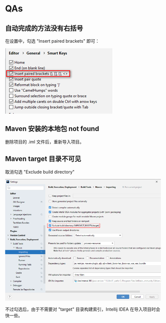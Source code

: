 # QAs

## 自动完成的方法没有右括号

在设置中，勾选 "Insert paired brackets" 即可：

![](2019-06-25-21-02-16.png)

## Maven 安装的本地包 not found

删除项目的 .iml 文件后，重新导入项目。

## Maven target 目录不可见

取消勾选 "Exclude build directory"

![maven](images/2020-05-12-14-43-41.png)

不过勾选后，由于不需要对 "target" 目录构建索引，Intellij IDEA 在导入项目时会快一些。
